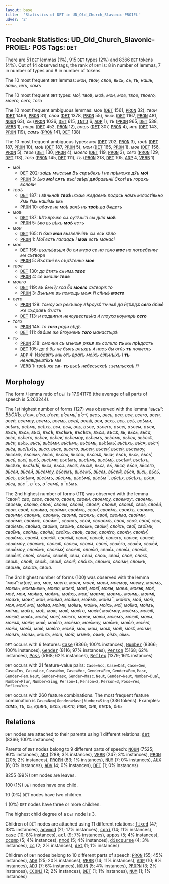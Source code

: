 ```yaml
---
layout: base
title:  'Statistics of DET in UD_Old_Church_Slavonic-PROIEL'
udver: '2'
---
```


## Treebank Statistics: UD_Old_Church_Slavonic-PROIEL: POS Tags: `DET`

There are 51 `DET` lemmas (1%), 915 `DET` types (2%) and 8366 `DET` tokens (4%).
Out of 14 observed tags, the rank of `DET` is: 8 in number of lemmas, 7 in number of types and 8 in number of tokens.

The 10 most frequent `DET` lemmas: <em>мои, твои, свои, вьсь, сь, тъ, нашь, вашь, инъ, самъ</em>

The 10 most frequent `DET` types:  <em>моі, твоѣ, моѣ, мои, мое, твое, твоего, моего, сего, того</em>

The 10 most frequent ambiguous lemmas: <em>мои</em> (<tt><a href="cu_proiel-pos-DET.html">DET</a></tt> 1561, <tt><a href="cu_proiel-pos-PRON.html">PRON</a></tt> 32), <em>твои</em> (<tt><a href="cu_proiel-pos-DET.html">DET</a></tt> 1466, <tt><a href="cu_proiel-pos-PRON.html">PRON</a></tt> 31), <em>свои</em> (<tt><a href="cu_proiel-pos-DET.html">DET</a></tt> 1378, <tt><a href="cu_proiel-pos-PRON.html">PRON</a></tt> 55), <em>вьсь</em> (<tt><a href="cu_proiel-pos-DET.html">DET</a></tt> 1167, <tt><a href="cu_proiel-pos-PRON.html">PRON</a></tt> 481, <tt><a href="cu_proiel-pos-NOUN.html">NOUN</a></tt> 63), <em>сь</em> (<tt><a href="cu_proiel-pos-PRON.html">PRON</a></tt> 1036, <tt><a href="cu_proiel-pos-DET.html">DET</a></tt> 615, <tt><a href="cu_proiel-pos-INTJ.html">INTJ</a></tt> 6, <tt><a href="cu_proiel-pos-ADP.html">ADP</a></tt> 1), <em>тъ</em> (<tt><a href="cu_proiel-pos-PRON.html">PRON</a></tt> 965, <tt><a href="cu_proiel-pos-DET.html">DET</a></tt> 538, <tt><a href="cu_proiel-pos-VERB.html">VERB</a></tt> 1), <em>нашь</em> (<tt><a href="cu_proiel-pos-DET.html">DET</a></tt> 452, <tt><a href="cu_proiel-pos-PRON.html">PRON</a></tt> 12), <em>вашь</em> (<tt><a href="cu_proiel-pos-DET.html">DET</a></tt> 307, <tt><a href="cu_proiel-pos-PRON.html">PRON</a></tt> 4), <em>инъ</em> (<tt><a href="cu_proiel-pos-DET.html">DET</a></tt> 143, <tt><a href="cu_proiel-pos-PRON.html">PRON</a></tt> 119), <em>самъ</em> (<tt><a href="cu_proiel-pos-PRON.html">PRON</a></tt> 141, <tt><a href="cu_proiel-pos-DET.html">DET</a></tt> 138)

The 10 most frequent ambiguous types:  <em>моі</em> (<tt><a href="cu_proiel-pos-DET.html">DET</a></tt> 202, <tt><a href="cu_proiel-pos-PRON.html">PRON</a></tt> 3), <em>твоѣ</em> (<tt><a href="cu_proiel-pos-DET.html">DET</a></tt> 187, <tt><a href="cu_proiel-pos-PRON.html">PRON</a></tt> 10), <em>моѣ</em> (<tt><a href="cu_proiel-pos-DET.html">DET</a></tt> 187, <tt><a href="cu_proiel-pos-PRON.html">PRON</a></tt> 5), <em>мои</em> (<tt><a href="cu_proiel-pos-DET.html">DET</a></tt> 165, <tt><a href="cu_proiel-pos-PRON.html">PRON</a></tt> 1), <em>мое</em> (<tt><a href="cu_proiel-pos-DET.html">DET</a></tt> 156, <tt><a href="cu_proiel-pos-PRON.html">PRON</a></tt> 5), <em>твое</em> (<tt><a href="cu_proiel-pos-DET.html">DET</a></tt> 130, <tt><a href="cu_proiel-pos-PRON.html">PRON</a></tt> 4), <em>моего</em> (<tt><a href="cu_proiel-pos-DET.html">DET</a></tt> 119, <tt><a href="cu_proiel-pos-PRON.html">PRON</a></tt> 3), <em>сего</em> (<tt><a href="cu_proiel-pos-PRON.html">PRON</a></tt> 129, <tt><a href="cu_proiel-pos-DET.html">DET</a></tt> 113), <em>того</em> (<tt><a href="cu_proiel-pos-PRON.html">PRON</a></tt> 145, <tt><a href="cu_proiel-pos-DET.html">DET</a></tt> 111), <em>тъ</em> (<tt><a href="cu_proiel-pos-PRON.html">PRON</a></tt> 218, <tt><a href="cu_proiel-pos-DET.html">DET</a></tt> 105, <tt><a href="cu_proiel-pos-ADP.html">ADP</a></tt> 4, <tt><a href="cu_proiel-pos-VERB.html">VERB</a></tt> 1)


* <em>моі</em>
  * <tt><a href="cu_proiel-pos-DET.html">DET</a></tt> 202: <em>заідъ мꙑсльѭ Въ скръбехъ і не прѣможе дх҃ъ <b>моі</b></em>
  * <tt><a href="cu_proiel-pos-PRON.html">PRON</a></tt> 3: <em>Ѣко <b>моі</b> сѫтъ въсі звѣрі дѫбравъніі Скоті въ горахъ волови</em>
* <em>твоѣ</em>
  * <tt><a href="cu_proiel-pos-DET.html">DET</a></tt> 187: <em>ꙇ вѣчьнаѣ <b>твоѣ</b> ꙇхъже жѧдаемъ подась намъ мꙇлостівьно х҃мь г҃мь нашімь ꙇмь</em>
  * <tt><a href="cu_proiel-pos-PRON.html">PRON</a></tt> 10: <em>обаче не моѣ волѣ нъ <b>твоѣ</b> да бѫдетъ</em>
* <em>моѣ</em>
  * <tt><a href="cu_proiel-pos-DET.html">DET</a></tt> 187: <em>Ѡтъвръже сѩ оутѣшіті сѩ дш҃а <b>моѣ</b></em>
  * <tt><a href="cu_proiel-pos-PRON.html">PRON</a></tt> 5: <em>ѣко вь вѣкъ <b>моѣ</b> естъ</em>
* <em>мои</em>
  * <tt><a href="cu_proiel-pos-DET.html">DET</a></tt> 165: <em>г҃і бж҃е <b>мои</b> вьзвелічілъ сѩ еси ѕѣло</em>
  * <tt><a href="cu_proiel-pos-PRON.html">PRON</a></tt> 1: <em>Мої естъ галаадъ і <b>мои</b> естъ манасі</em>
* <em>мое</em>
  * <tt><a href="cu_proiel-pos-DET.html">DET</a></tt> 156: <em>вьзльѣвъши бо си мѵро се на тѣло <b>мое</b> на погребение мѧ сътвори</em>
  * <tt><a href="cu_proiel-pos-PRON.html">PRON</a></tt> 5: <em>Въстані вь сърѣтенье <b>мое</b></em>
* <em>твое</em>
  * <tt><a href="cu_proiel-pos-DET.html">DET</a></tt> 130: <em>да с҃титъ сѧ имѧ <b>твое</b></em>
  * <tt><a href="cu_proiel-pos-PRON.html">PRON</a></tt> 4: <em>се имаши <b>твое</b></em>
* <em>моего</em>
  * <tt><a href="cu_proiel-pos-DET.html">DET</a></tt> 119: <em>въ и҅мꙙ їу꙯ х꙯са б꙯а <b>моего</b> сътворѫ то</em>
  * <tt><a href="cu_proiel-pos-PRON.html">PRON</a></tt> 3: <em>Вънъми въ помощъ моѭ г҃і сп҃ньѣ <b>моего</b></em>
* <em>сего</em>
  * <tt><a href="cu_proiel-pos-PRON.html">PRON</a></tt> 129: <em>томоу же рекъшоу вѣроуѭ҄ тъчьѭ҄ да и҅ꙁбѫдѫ <b>сего</b> а҅биѥ҅ же съдравъ бꙑстъ</em>
  * <tt><a href="cu_proiel-pos-DET.html">DET</a></tt> 113: <em>и͑ подвигни нечѹвествь͗на и͑ глоуха коумирѣ <b>сего</b></em>
* <em>того</em>
  * <tt><a href="cu_proiel-pos-PRON.html">PRON</a></tt> 145: <em>то <b>того</b> ради вѣдѣ</em>
  * <tt><a href="cu_proiel-pos-DET.html">DET</a></tt> 111: <em>бѣа҅ше же и҅гоуменъ <b>того</b> манастꙑрѣ</em>
* <em>тъ</em>
  * <tt><a href="cu_proiel-pos-PRON.html">PRON</a></tt> 218: <em>омочии съ мъноѭ рѫкѫ въ солило <b>тъ</b> мѧ прѣдастъ</em>
  * <tt><a href="cu_proiel-pos-DET.html">DET</a></tt> 105: <em>да а͑ бы не былъ влъхвъ и͑ насъ бы о͑гн̑ь <b>тъ</b> пожеглъ</em>
  * <tt><a href="cu_proiel-pos-ADP.html">ADP</a></tt> 4: <em>Избавітъ мѩ отъ врагъ моіхъ сілънъіхъ І <b>тъ</b> ненавідѩштііхъ мѩ</em>
  * <tt><a href="cu_proiel-pos-VERB.html">VERB</a></tt> 1: <em>твоѣ же сѫ- <b>тъ</b> вьсѣ небесьскаѣ ꙇ земльскаѣ г҃і</em>

## Morphology

The form / lemma ratio of `DET` is 17.941176 (the average of all parts of speech is 5.263244).

The 1st highest number of forms (127) was observed with the lemma “вьсь”: <em>ВЬСХЪ, в'сѭ, вʼса, вʼсеи, вʼсемь͗, вʼсⱕ, весъ, весь, вса, все, всего, всеи, всеи҆, всемоу, всемъ, всемь, всеѧ҆, всеѭ̑, вси, всхъ, всь, всѣ, всѣми, всѣмъ, всѣмь, всѣхъ, всѧ, всѫ, всꙙ, въсе, въсего, въсеі, въсеѩ, въси, въсъ, въсь, въсі, въсѣ, въсѣмъ, въсѣхъ, въсѩ, въсѫ, вь, вь͑сь͑, вь͗са, вь͗се, вь͗сего, вь͗сеи, вь͗сеи͗, вь͗семоу, вь͗семъ, вь͗семь, вь͗сеѧ, вь͗сеѭ҄, вь͗си, вь͗сь, вь͗сь͗, вь͗сѣми, вь͗сѣмъ, вь͗сѣмь, вь͗сѣмь͗, вь͗сѣхъ, вь͗сѫ, вь͗сⱕ, вь͗сꙙ, вьс[ѣх]ъ, вьса, вьсе, вьсего, вьсеи, вьсеи͗, вьсеи҅, вьсемоу, вьсемъ, вьсемь, вьсеі, вьсеѧ, вьсеѩ, вьсеѭ, вьси, вьсъ, вьсь, вьсь͗, вьсь҆, вьсі, вьсѣ, вьсѣми, вьсѣмъ, вьсѣмь, вьсѣмь҆, вьсѣмі, вьсѣхъ, вьсѣхь, вьсѣцѣї, вьсѧ, вьсѩ, вьсѫ, вьсѭ, вьсꙙ, вь҆, вь҆са, вь҆се, вь҆сего, вь҆сеи, вь҆сеи҆, вь҆семоу, вь҆семъ, вь҆семь҆, вь҆сеѧ, вь҆сеѭ̑, вь҆си, вь҆сь, вь҆сь҆, вь҆сѣ, вь҆сѣми, вь҆сѣмъ, вь҆сѣмь, вь҆сѣмь҆, вь҆сѣмꙿ, вь҆сѣх, вь҆сѣхъ, вь҆сѫ, вь҆сꙙ, вь҆сꙿ, вⸯсь, вꙿсемь҆, вꙿсѣмъ</em>.

The 2nd highest number of forms (111) was observed with the lemma “свои”: <em>сво, свое, своего, своеи, своеи҅, своемоу, своемоу:, своемъ, своемь, своею, своеі, своеѩ, своеѩ҅, своеѫ, своеѭ, своеѭ҄, свое҅, свое҆и҆, свои, свои͑, свои͑ма, свои͑ми, свои͑мъ, свои͗, свои͗мъ, свои͗хъ, своима, своими, своимъ, своимь, своимі, своихъ, свои҅, свои҅ма, свои҅ми, свои҅ми҆, свои҅мъ, свои҅мꙿ, свои҅хъ, свои҆, свооемъ, своя, своя͑, своя͗, своі, своіемъ, своіма, своіми, своімъ, своімь, своімі, своіхъ, свої, своїми, своїмъ, своїмь, своїмі, своїхъ, своѣ, своѥ, своѥ͑го, своѥ͑и, своѥ͑и͗, своѥ͑мъ, своѥ͑ѧ͑, своѥ͑ѭ̑, своѥ͑ѭ҄, своѥ͗, своѥ͗и, своѥго, своѥи, своѥи҆, своѥмоу, своѥмъ, своѥю̑, своѥѧ, своѥѧ҆, своѥ҅, своѥ҅го, своѥ҅и, своѥ҅и҆, своѥ҅моу, своѥ҅мъ, своѥ҅мꙋ, своѥ҅ю̑, своѥ҅ю҄, своѥ҅ѧ, своѥ҅ѧ҆, своѥ҅ѭ̑, своѥ҅ѭ҄, своѥ҆, своѥ҆ѧ҆, своѥ҆ѭ̑, своѧ, своѧ҆, своѩ, своѩ҅, своѫ, своѭ, своѭ:, своѭ̑, своѭ̑., своѭ҄, своѭ҅, сво҄ꙇхъ, своꙇма, своꙇми, своꙇмъ, своꙇмь, своꙇхъ, своꙗ</em>.

The 3rd highest number of forms (100) was observed with the lemma “мои”: <em>м(ое), мо, мое, моего, моеи, моеи҅, моеи҆, моемоу, моему, моемъ, моемь, моемьемь, моею, моею҅, моеі, моеї, моеѩ, моеѩ҅, моеѭ, мое҅, мое҆, мои, мои͑ма, мои͑мъ, мои͑хъ, мои͗, моими, моимъ, моимь, моимі, моихъ, моих’, мои҅, мои҅ма, мои҅ми, мои҅мъ, мои҅мꙿ, мои҅хъ, мои҆, мою̑, моя, моя͗, моі, моіма, моіми, моімъ, моімь, моіхъ, мої, моїма, моїмъ, моїмь, моїхъ, моѣ, моѥ, моѥ͑, моѥ͑го, моѥ͑и͗, моѥ͑моу, моѥ͑мъ, моѥ͑ю̑, моѥ͑ю҄, моѥ͑ѧ, моѥ͑ѧ͗, моѥ͗, моѥго, моѥи, моѥи҆, моѥмъ, моѥю̑, моѥѧ, моѥѭ, моѥ҄и, моѥ҅, моѥ҅го, моѥ҅мо, моѥ҅моу, моѥ҅мъ, моѥ҅ю̑, моѥ҅ю҄, моѥ҅ѧ, моѥ҅ѧ҆, моѥ҆, моѥ҆го, моѥ҆и҆, моѧ, моѩ, моѭ, моѭ̑, моѭ҄, моꙇми, моꙇмъ, моꙇмь, моꙇхъ, моꙗ, моꙗ҆, мꙑмъ, оимъ, оімъ, оімь</em>.

`DET` occurs with 6 features: <tt><a href="cu_proiel-feat-Case.html">Case</a></tt> (8366; 100% instances), <tt><a href="cu_proiel-feat-Number.html">Number</a></tt> (8366; 100% instances), <tt><a href="cu_proiel-feat-Gender.html">Gender</a></tt> (8116; 97% instances), <tt><a href="cu_proiel-feat-Person.html">Person</a></tt> (5168; 62% instances), <tt><a href="cu_proiel-feat-Poss.html">Poss</a></tt> (5168; 62% instances), <tt><a href="cu_proiel-feat-Reflex.html">Reflex</a></tt> (1379; 16% instances)

`DET` occurs with 21 feature-value pairs: `Case=Acc`, `Case=Dat`, `Case=Gen`, `Case=Ins`, `Case=Loc`, `Case=Nom`, `Case=Voc`, `Gender=Fem`, `Gender=Fem,Masc`, `Gender=Fem,Neut`, `Gender=Masc`, `Gender=Masc,Neut`, `Gender=Neut`, `Number=Dual`, `Number=Plur`, `Number=Sing`, `Person=1`, `Person=2`, `Person=3`, `Poss=Yes`, `Reflex=Yes`

`DET` occurs with 260 feature combinations.
The most frequent feature combination is `Case=Nom|Gender=Masc|Number=Sing` (336 tokens).
Examples: <em>самъ, тъ, сь, единъ, весь, нѣкто, и҅же, сии, етеръ, о҅нъ</em>


## Relations

`DET` nodes are attached to their parents using 1 different relations: <tt><a href="cu_proiel-dep-det.html">det</a></tt> (8366; 100% instances)

Parents of `DET` nodes belong to 9 different parts of speech: <tt><a href="cu_proiel-pos-NOUN.html">NOUN</a></tt> (7525; 90% instances), <tt><a href="cu_proiel-pos-ADJ.html">ADJ</a></tt> (288; 3% instances), <tt><a href="cu_proiel-pos-VERB.html">VERB</a></tt> (247; 3% instances), <tt><a href="cu_proiel-pos-PRON.html">PRON</a></tt> (205; 2% instances), <tt><a href="cu_proiel-pos-PROPN.html">PROPN</a></tt> (83; 1% instances), <tt><a href="cu_proiel-pos-NUM.html">NUM</a></tt> (7; 0% instances), <tt><a href="cu_proiel-pos-AUX.html">AUX</a></tt> (6; 0% instances), <tt><a href="cu_proiel-pos-ADV.html">ADV</a></tt> (4; 0% instances), <tt><a href="cu_proiel-pos-DET.html">DET</a></tt> (1; 0% instances)

8255 (99%) `DET` nodes are leaves.

100 (1%) `DET` nodes have one child.

10 (0%) `DET` nodes have two children.

1 (0%) `DET` nodes have three or more children.

The highest child degree of a `DET` node is 3.

Children of `DET` nodes are attached using 11 different relations: <tt><a href="cu_proiel-dep-fixed.html">fixed</a></tt> (47; 38% instances), <tt><a href="cu_proiel-dep-advmod.html">advmod</a></tt> (21; 17% instances), <tt><a href="cu_proiel-dep-conj.html">conj</a></tt> (14; 11% instances), <tt><a href="cu_proiel-dep-case.html">case</a></tt> (10; 8% instances), <tt><a href="cu_proiel-dep-acl.html">acl</a></tt> (9; 7% instances), <tt><a href="cu_proiel-dep-appos.html">appos</a></tt> (5; 4% instances), <tt><a href="cu_proiel-dep-ccomp.html">ccomp</a></tt> (5; 4% instances), <tt><a href="cu_proiel-dep-nmod.html">nmod</a></tt> (5; 4% instances), <tt><a href="cu_proiel-dep-discourse.html">discourse</a></tt> (4; 3% instances), <tt><a href="cu_proiel-dep-cc.html">cc</a></tt> (2; 2% instances), <tt><a href="cu_proiel-dep-det.html">det</a></tt> (1; 1% instances)

Children of `DET` nodes belong to 10 different parts of speech: <tt><a href="cu_proiel-pos-PRON.html">PRON</a></tt> (55; 45% instances), <tt><a href="cu_proiel-pos-ADV.html">ADV</a></tt> (25; 20% instances), <tt><a href="cu_proiel-pos-VERB.html">VERB</a></tt> (14; 11% instances), <tt><a href="cu_proiel-pos-ADP.html">ADP</a></tt> (10; 8% instances), <tt><a href="cu_proiel-pos-ADJ.html">ADJ</a></tt> (7; 6% instances), <tt><a href="cu_proiel-pos-NOUN.html">NOUN</a></tt> (5; 4% instances), <tt><a href="cu_proiel-pos-PROPN.html">PROPN</a></tt> (3; 2% instances), <tt><a href="cu_proiel-pos-CCONJ.html">CCONJ</a></tt> (2; 2% instances), <tt><a href="cu_proiel-pos-DET.html">DET</a></tt> (1; 1% instances), <tt><a href="cu_proiel-pos-NUM.html">NUM</a></tt> (1; 1% instances)

